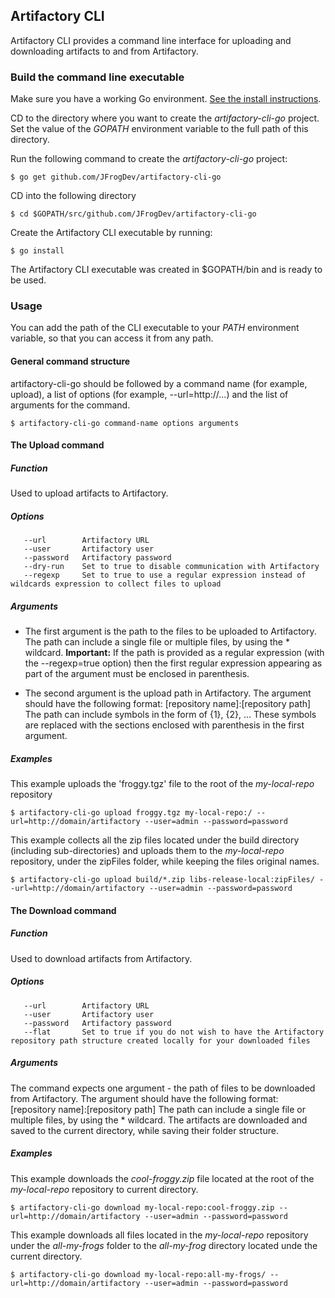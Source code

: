 ## Artifactory CLI

Artifactory CLI provides a command line interface for uploading and downloading artifacts to and from Artifactory.

### Build the command line executable

Make sure you have a working Go environment. [See the install instructions](http://golang.org/doc/install).

CD to the directory where you want to create the *artifactory-cli-go* project.
Set the value of the *GOPATH* environment variable to the full path of this  directory.

Run the following command to create the *artifactory-cli-go* project:
```console
$ go get github.com/JFrogDev/artifactory-cli-go
```

CD into the following directory
```console
$ cd $GOPATH/src/github.com/JFrogDev/artifactory-cli-go
```

Create the Artifactory CLI executable by running:
```console
$ go install
```

The Artifactory CLI executable was created in $GOPATH/bin and is ready to be used.

### Usage

You can add the path of the CLI executable to your *PATH* environment variable, so that you can access it from any path.

#### General command structure
artifactory-cli-go should be followed by a command name (for example, upload), a list of options (for example, --url=http://...)
and the list of arguments for the command.
```console
$ artifactory-cli-go command-name options arguments
```

#### The Upload command

##### Function
Used to upload artifacts to Artifactory.

##### Options
```console
   --url        Artifactory URL
   --user       Artifactory user
   --password   Artifactory password
   --dry-run    Set to true to disable communication with Artifactory
   --regexp     Set to true to use a regular expression instead of wildcards expression to collect files to upload
```
##### Arguments
* The first argument is the path to the files to be uploaded to Artifactory.
The path can include a single file or multiple files, by using the * wildcard.
**Important:** If the path is provided as a regular expression (with the --regexp=true option) then
the first regular expression appearing as part of the argument must be enclosed in parenthesis.

* The second argument is the upload path in Artifactory.
The argument should have the following format: [repository name]:[repository path]
The path can include symbols in the form of {1}, {2}, ...
These symbols are replaced with the sections enclosed with parenthesis in the first argument.

##### Examples

This example uploads the 'froggy.tgz' file to the root of the *my-local-repo* repository
```console
$ artifactory-cli-go upload froggy.tgz my-local-repo:/ --url=http://domain/artifactory --user=admin --password=password
```


This example collects all the zip files located under the build directory (including sub-directories)
   and uploads them to the *my-local-repo* repository, under the zipFiles folder, while keeping the files original names.
   ```console
   $ artifactory-cli-go upload build/*.zip libs-release-local:zipFiles/ --url=http://domain/artifactory --user=admin --password=password
   ```

#### The Download command

##### Function
Used to download artifacts from Artifactory.

##### Options
```console
   --url        Artifactory URL
   --user       Artifactory user
   --password   Artifactory password
   --flat       Set to true if you do not wish to have the Artifactory repository path structure created locally for your downloaded files
```

##### Arguments
The command expects one argument - the path of files to be downloaded from Artifactory.
The argument should have the following format: [repository name]:[repository path]
The path can include a single file or multiple files, by using the * wildcard.
The artifacts are downloaded and saved to the current directory, while saving their folder structure.

##### Examples

This example downloads the *cool-froggy.zip* file located at the root of the *my-local-repo* repository to current directory.
```console
$ artifactory-cli-go download my-local-repo:cool-froggy.zip --url=http://domain/artifactory --user=admin --password=password
```

This example downloads all files located in the *my-local-repo* repository under the *all-my-frogs* folder to the *all-my-frog* directory located unde the current directory.
```console
$ artifactory-cli-go download my-local-repo:all-my-frogs/ --url=http://domain/artifactory --user=admin --password=password
```